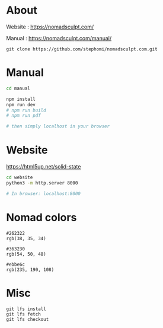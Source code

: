 # About

Website : https://nomadsculpt.com/

Manual : https://nomadsculpt.com/manual/

```
git clone https://github.com/stephomi/nomadsculpt.com.git
```

# Manual

```bash
cd manual

npm install
npm run dev
# npm run build
# npm run pdf

# then simply localhost in your browser
```

<!-- pnpm update -->

# Website

https://html5up.net/solid-state

```bash
cd website
python3 -m http.server 8000

# In browser: localhost:8000
```

# Nomad colors

```
#262322
rgb(38, 35, 34)

#363230
rgb(54, 50, 48)

#ebbe6c
rgb(235, 190, 108)
```

# Misc

```
git lfs install
git lfs fetch
git lfs checkout

```